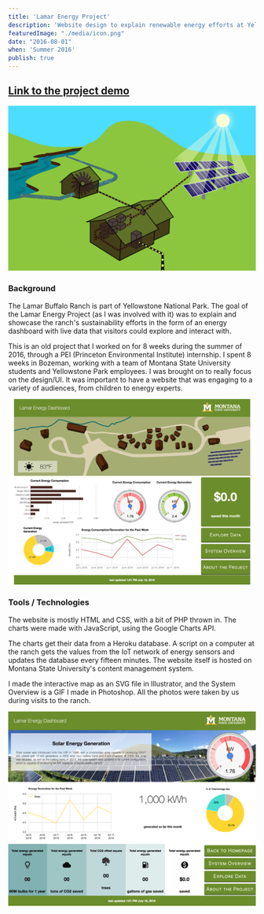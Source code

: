 ```yaml
---
title: 'Lamar Energy Project'
description: 'Website design to explain renewable energy efforts at Yellowstone National Park'
featuredImage: "./media/icon.png"
date: "2016-08-01"
when: 'Summer 2016'
publish: true
---
```


## [Link to the project demo](http://ou.montana.edu/idl/lamardashboard/index.php)

![system overview](./media/howitworks.gif)

### Background

The Lamar Buffalo Ranch is part of Yellowstone National Park. The goal of the Lamar Energy Project (as I was involved with it) was to explain and showcase the ranch's sustainability efforts in the form of an energy dashboard with live data that visitors could explore and interact with.

This is an old project that I worked on for 8 weeks during the summer of 2016, through a PEI (Princeton Environmental Institute) internship. I spent 8 weeks in Bozeman, working with a team of Montana State University students and Yellowstone Park employees. I was brought on to really focus on the design/UI. It was important to have a website that was engaging to a variety of audiences, from children to energy experts.

![dashboard design](./media/main.png)

### Tools / Technologies

The website is mostly HTML and CSS, with a bit of PHP thrown in. The charts were made with JavaScript, using the Google Charts API.

The charts get their data from a Heroku database. A script on a computer at the ranch gets the values from the IoT network of energy sensors and updates the database every fifteen minutes. The website itself is hosted on Montana State University's content management system.

I made the interactive map as an SVG file in Illustrator, and the System Overview is a GIF I made in Photoshop. All the photos were taken by us during visits to the ranch.

![dashboard design](./media/solar.png)
